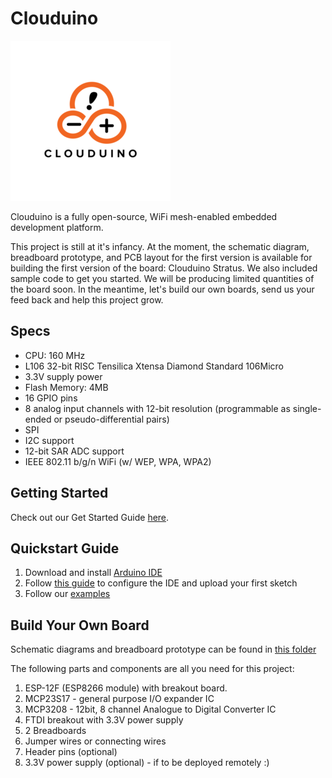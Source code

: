 # Clouduino

![Logo](/docs/images/logo.png)

Clouduino is a fully open-source, WiFi mesh-enabled embedded development platform. 

This project is still at it's infancy. At the moment, the schematic diagram, breadboard prototype, and PCB layout for the first version is available for building the first version of the board: Clouduino Stratus. We also included sample code to get you started. We will be producing limited quantities of the board soon. In the meantime, let's build our own boards, send us your feed back and help this project grow.

## Specs

- CPU: 160 MHz
- L106 32-bit RISC Tensilica Xtensa Diamond Standard 106Micro
- 3.3V supply power
- Flash Memory: 4MB
- 16 GPIO pins
- 8 analog input channels with 12-bit resolution (programmable as single-ended or pseudo-differential pairs)
- SPI
- I2C support
- 12-bit SAR ADC support
- IEEE 802.11 b/g/n WiFi (w/ WEP, WPA, WPA2)

## Getting Started
Check out our Get Started Guide [here](https://github.com/proudcloud/clouduino/tree/master/getStarted).

## Quickstart Guide

1. Download and install [Arduino IDE](https://www.arduino.cc/en/Main/Software)
2. Follow [this guide](https://github.com/proudcloud/clouduino/tree/master/getStarted) to configure the IDE and upload your first sketch
3. Follow our [examples](https://github.com/proudcloud/clouduino/tree/master/example)

## Build Your Own Board

Schematic diagrams and breadboard prototype can be found in [this folder](https://github.com/proudcloud/clouduino/tree/master/Schematic)

The following parts and components are all you need for this project:
1. ESP-12F (ESP8266 module) with breakout board.
2. MCP23S17 - general purpose I/O expander IC
3. MCP3208 - 12bit, 8 channel Analogue to Digital Converter IC
4. FTDI breakout with 3.3V power supply
5. 2 Breadboards
6. Jumper wires or connecting wires
7. Header pins (optional)
8. 3.3V power supply (optional) - if to be deployed remotely :)
